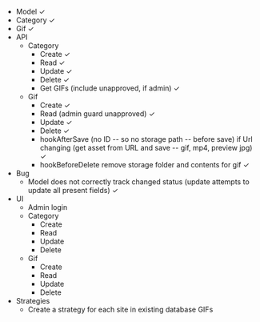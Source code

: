 * Model ✓
* Category ✓
* Gif ✓
* API
  * Category
    * Create ✓
    * Read ✓
    * Update ✓
    * Delete ✓
    * Get GIFs (include unapproved, if admin) ✓
  * Gif
    * Create ✓
    * Read (admin guard unapproved) ✓
    * Update ✓
    * Delete ✓
    * hookAfterSave (no ID -- so no storage path -- before save) if Url changing (get asset from URL and save -- gif, mp4, preview jpg) ✓
    * hookBeforeDelete remove storage folder and contents for gif ✓
* Bug
  * Model does not correctly track changed status (update attempts to update all present fields) ✓
* UI
  * Admin login
  * Category
    * Create
    * Read
    * Update
    * Delete
  * Gif
    * Create
    * Read
    * Update
    * Delete
* Strategies
  * Create a strategy for each site in existing database GIFs

